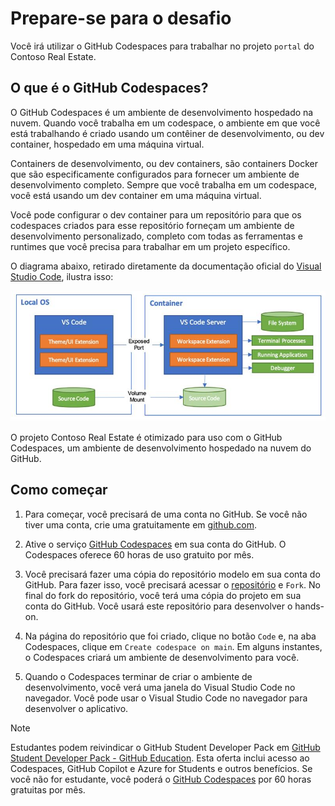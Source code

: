 # Prepare-se para o desafio

Você irá utilizar o GitHub Codespaces para trabalhar no projeto `portal` do Contoso Real Estate.

## O que é o GitHub Codespaces?

O GitHub Codespaces é um ambiente de desenvolvimento hospedado na nuvem. Quando você trabalha em um codespace, o ambiente em que você está trabalhando é criado usando um contêiner de desenvolvimento, ou dev container, hospedado em uma máquina virtual.

Containers de desenvolvimento, ou dev containers, são containers Docker que são especificamente configurados para fornecer um ambiente de desenvolvimento completo. Sempre que você trabalha em um codespace, você está usando um dev container em uma máquina virtual.

Você pode configurar o dev container para um repositório para que os codespaces criados para esse repositório forneçam um ambiente de desenvolvimento personalizado, completo com todas as ferramentas e runtimes que você precisa para trabalhar em um projeto específico.

O diagrama abaixo, retirado diretamente da documentação oficial do [Visual Studio Code](https://code.visualstudio.com/docs/remote/containers), ilustra isso:

![Dev Container Diagram](./images/dev-container.png)

O projeto Contoso Real Estate é otimizado para uso com o GitHub Codespaces, um ambiente de desenvolvimento hospedado na nuvem do GitHub.

## Como começar

1. Para começar, você precisará de uma conta no GitHub. Se você não tiver uma conta, crie uma gratuitamente em [github.com](https://github.com/).

2. Ative o serviço [GitHub Codespaces](https://docs.github.com/en/codespaces) em sua conta do GitHub. O Codespaces oferece 60 horas de uso gratuito por mês.

3. Você precisará fazer uma cópia do repositório modelo em sua conta do GitHub. Para fazer isso, você precisará acessar o [repositório](https://github.com/Azure-Samples/contoso-real-estate) e `Fork`. No final do fork do repositório, você terá uma cópia do projeto em sua conta do GitHub. Você usará este repositório para desenvolver o hands-on.

4. Na página do repositório que foi criado, clique no botão `Code` e, na aba Codespaces, clique em `Create codespace on main`. Em alguns instantes, o Codespaces criará um ambiente de desenvolvimento para você.

5. Quando o Codespaces terminar de criar o ambiente de desenvolvimento, você verá uma janela do Visual Studio Code no navegador. Você pode usar o Visual Studio Code no navegador para desenvolver o aplicativo.

> [!NOTE]
> Estudantes podem reivindicar o GitHub Student Developer Pack em [GitHub Student Developer Pack - GitHub Education](https://education.github.com/pack). Esta oferta inclui acesso ao Codespaces, GitHub Copilot e Azure for Students e outros benefícios. Se você não for estudante, você poderá o [GitHub Codespaces](https://docs.github.com/en/codespaces) por 60 horas gratuitas por mês.